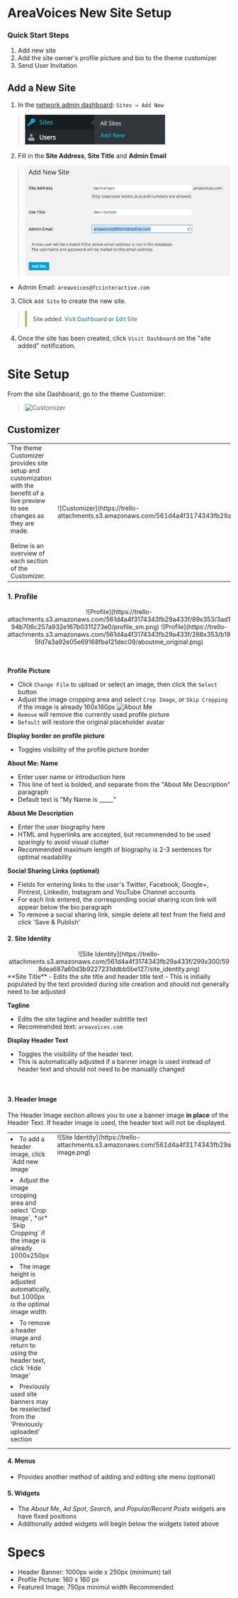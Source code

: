 # AreaVoices New Site Setup

### Quick Start Steps
1. Add new site
2. Add the site owner's profile picture and bio to the theme customizer
3. Send User Invitation

## Add a New Site
1. In the [network admin dashboard](http://areavoices.com/wp-admin/network/site-new.php): `Sites → Add New`

  >  ![Add New Site](https://raw.githubusercontent.com/openfcci/areavoices-theme/development/Documentation/images/1.png)

2. Fill in the **Site Address**, **Site Title** and **Admin Email**

  > ![Add New Site](https://raw.githubusercontent.com/openfcci/areavoices-theme/development/Documentation/images/2.png)
 - Admin Email: `areavoices@fccinteractive.com`

3. Click `Add Site` to create the new site.

  > ![Add New Site](https://raw.githubusercontent.com/openfcci/areavoices-theme/development/Documentation/images/3.png)

4. Once the site has been created, click `Visit Dashboard` on the "site added" notification.

# Site Setup
From the site Dashboard, go to the theme Customizer:

  > ![Customizer](https://trello-attachments.s3.amazonaws.com/561d4a4f3174343fb29a433f/318x64/b7fb53a21777cd749e03afa3e9d3f15f/5.png)

## Customizer

<table border="0px" style="border-collapse:collapse;" cellspacing="0" cellpadding="0">
<tr style="border: none;"><td width="50%" style="border: none; vertical-align: top;">The theme Customizer provides site setup and customization with the benefit of a live preview to see changes as they are made. <br><br>Below is an overview of each section of the Customizer.</td>
<td width="50%" style="border: none;">
![Customizer](https://trello-attachments.s3.amazonaws.com/561d4a4f3174343fb29a433f/212x250/b86d836e5d0bc62cd7e9331b067c2ee6/6.png)</td></tr></table>

### 1. Profile
<div align="center">![Profile](https://trello-attachments.s3.amazonaws.com/561d4a4f3174343fb29a433f/89x353/3ad194b706c257a932e167b0311273e0/profile_sm.png) ![Profile](https://trello-attachments.s3.amazonaws.com/561d4a4f3174343fb29a433f/288x353/b195fd7a3a92e05e69168fba121dec09/aboutme_original.png)</div><br></br>

**Profile Picture**
 - Click `Change File` to upload or select an image, then click the `Select` button
 - Adjust the image cropping area and select `Crop Image`, *or* `Skip Cropping` if the image is already 160x160px
   ![About Me](https://trello-attachments.s3.amazonaws.com/561d4a4f3174343fb29a433f/764x453/7e728fd72bcbcd7f46cf21739f70b7dc/cropimage.png)
 - `Remove` will remove the currently used profile picture
 - `Default` will restore the original placeholder avatar

**Display border on profile picture**
 - Toggles visibility of the profile picture border

**About Me: Name**
- Enter user name or introduction here
- This line of text is bolded, and separate from the "About Me Description" paragraph
- Default text is "My Name is _____"

**About Me Description**
- Enter the user biography here
- HTML and hyperlinks are accepted, but recommended to be used sparingly to avoid visual clutter
- Recommended maximum length of biography is 2-3 sentences for optimal readability

**Social Sharing Links (optional)**
- Fields for entering links to the user's Twitter, Facebook, Google+, Pintrest, Linkedin, Instagram and YouTube Channel accounts
- For each link entered, the corresponding social sharing icon link will appear below the bio paragraph
- To remove a social sharing link, simple delete all text from the field and click 'Save & Publish'

#### 2. Site Identity


<div align="center">![Site Identity](https://trello-attachments.s3.amazonaws.com/561d4a4f3174343fb29a433f/299x300/598dea687a60d3b9227231ddbb5be127/site_identity.png)</div>
**Site Title**
- Edits the site title and header title text
- This is initially populated by the text provided during site creation and should not generally need to be adjusted

**Tagline**
- Edits the site tagline and header subtitle text
- Recommended text: `areavoices.com`

**Display Header Text**
- Toggles the visibility of the header text.
- This is automatically adjusted if a banner image is used instead of header text and should not need to be manually changed

<br>

#### 3. Header Image
The Header Image section allows you to use a banner image **in place** of the Header Text. If header image is used, the header text will not be displayed.
<table border="0px" style="border-collapse:collapse;" cellspacing="0" cellpadding="0">
<tr style="border: none;"><td width="70%" style="border: none; vertical-align: top;">
<li style="margin-top: 4px; margin-bottom: 8px;">To add a header image, click `Add new image`</li>
<li style="margin-top: 4px; margin-bottom: 8px;">Adjust the image cropping area and select `Crop Image`, *or* `Skip Cropping` if the image is already 1000x250px</li>
<li style="margin-top: 4px; margin-bottom: 8px;">The image height is adjusted automatically, but 1000px is the optimal image width</li>
<li style="margin-top: 4px; margin-bottom: 8px;">To remove a header image and return to using the header text, click 'Hide Image'</li>
<li style="margin-top: 4px; margin-bottom: 8px;">Previously used site banners may be reselected from the 'Previously uploaded' section</li>
</td>
<td width="30%" style="border: none; vertical-align: top;">![Site Identity](https://trello-attachments.s3.amazonaws.com/561d4a4f3174343fb29a433f/300x517/a3c61045413a232e1796cddf476915c9/header-image.png)</td></tr></table>


#### 4. Menus
- Provides another method of adding and editing site menu (optional)

#### 5. Widgets
- The *About Me*, *Ad Spot*, *Search*, and *Popular/Recent Posts* widgets are have fixed positions
- Additionally added widgets will begin below the widgets listed above

# Specs

- Header Banner: 1000px wide x 250px (minimum) tall
- Profile Picture: 160 x 160 px
- Featured Image: 750px minimul width Recommended
